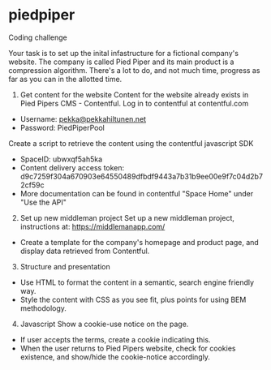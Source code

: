 # piedpiper

Coding challenge

Your task is to set up the inital infastructure for a fictional company's website. The company is called Pied Piper and its main product is a compression algorithm. There's a lot to do, and not much time, progress as far as you can in the allotted time.

1. Get content for the website
  Content for the website already exists in Pied Pipers CMS - Contentful.
  Log in to contentful at contentful.com
  - Username: pekka@pekkahiltunen.net
  - Password: PiedPiperPool

  Create a script to retrieve the content using the contentful javascript SDK
  - SpaceID: ubwxqf5ah5ka
  - Content delivery access token: d9c7259f304a670903e64550489dfbdf9443a7b31b9ee00e9f7c04d2b72cf59c
  - More documentation can be found in contentful "Space Home" under "Use the API"

2. Set up new middleman project
  Set up a new middleman project, instructions at: https://middlemanapp.com/
  - Create a template for the company's homepage and product page, and display data retrieved from Contentful.

3. Structure and presentation
  - Use HTML to format the content in a semantic, search engine friendly way.
  - Style the content with CSS as you see fit, plus points for using BEM methodology.

4. Javascript
  Show a cookie-use notice on the page.
  - If user accepts the terms, create a cookie indicating this.
  - When the user returns to Pied Pipers website, check for cookies existence, and show/hide the cookie-notice accordingly.
